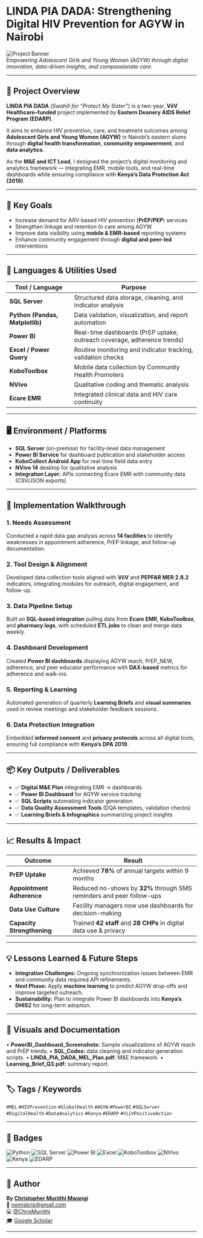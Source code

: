 # LINDA PIA DADA: Strengthening Digital HIV Prevention for AGYW in Nairobi  

![Project Banner](https://github.com/yourusername/yourrepo/blob/main/PowerBI_Dashboard_Screenshots/cover.png?raw=true)  
*Empowering Adolescent Girls and Young Women (AGYW) through digital innovation, data-driven insights, and compassionate care.*

---

## 🧩 Project Overview
**LINDA PIA DADA** (*Swahili for “Protect My Sister”*) is a two-year, **ViiV Healthcare–funded** project implemented by **Eastern Deanery AIDS Relief Program (EDARP)**.  

It aims to enhance HIV prevention, care, and treatment outcomes among **Adolescent Girls and Young Women (AGYW)** in Nairobi’s eastern slums through **digital health transformation**, **community empowerment**, and **data analytics**.

As the **M&E and ICT Lead**, I designed the project’s digital monitoring and analytics framework — integrating EMR, mobile tools, and real-time dashboards while ensuring compliance with **Kenya’s Data Protection Act (2019)**.

---

## 🎯 Key Goals
- Increase demand for ARV-based HIV prevention (**PrEP/PEP**) services  
- Strengthen linkage and retention to care among AGYW  
- Improve data visibility using **mobile & EMR-based** reporting systems  
- Enhance community engagement through **digital and peer-led** interventions  

---

## 🧰 Languages & Utilities Used
| Tool / Language | Purpose |
|------------------|----------|
| **SQL Server** | Structured data storage, cleaning, and indicator analysis |
| **Python (Pandas, Matplotlib)** | Data validation, visualization, and report automation |
| **Power BI** | Real-time dashboards (PrEP uptake, outreach coverage, adherence trends) |
| **Excel / Power Query** | Routine monitoring and indicator tracking, validation checks |
| **KoboToolbox** | Mobile data collection by Community Health Promoters |
| **NVivo** | Qualitative coding and thematic analysis |
| **Ecare EMR** | Integrated clinical data and HIV care continuity |

---

## 🖥️ Environment / Platforms
- **SQL Server** (on-premise) for facility-level data management  
- **Power BI Service** for dashboard publication and stakeholder access  
- **KoboCollect Android App** for real-time field data entry  
- **NVivo 14** desktop for qualitative analysis  
- **Integration Layer:** APIs connecting Ecare EMR with community data (CSV/JSON exports)  

---

## 🧭 Implementation Walkthrough

### 1. Needs Assessment
Conducted a rapid data gap analysis across **14 facilities** to identify weaknesses in appointment adherence, PrEP linkage, and follow-up documentation.

### 2. Tool Design & Alignment
Developed data collection tools aligned with **ViiV** and **PEPFAR MER 2.8.2** indicators, integrating modules for outreach, digital engagement, and follow-up.

### 3. Data Pipeline Setup
Built an **SQL-based integration** pulling data from **Ecare EMR**, **KoboToolbox**, and **pharmacy logs**, with scheduled **ETL jobs** to clean and merge data weekly.

### 4. Dashboard Development
Created **Power BI dashboards** displaying AGYW reach, PrEP_NEW, adherence, and peer educator performance with **DAX-based** metrics for adherence and walk-ins.

### 5. Reporting & Learning
Automated generation of quarterly **Learning Briefs** and **visual summaries** used in review meetings and stakeholder feedback sessions.

### 6. Data Protection Integration
Embedded **informed consent** and **privacy protocols** across all digital tools, ensuring full compliance with **Kenya’s DPA 2019**.

---

## 📦 Key Outputs / Deliverables
- ✅ **Digital M&E Plan** integrating EMR → dashboards  
- ✅ **Power BI Dashboard** for AGYW service tracking  
- ✅ **SQL Scripts** automating indicator generation  
- ✅ **Data Quality Assessment Tools** (DQA templates, validation checks)  
- ✅ **Learning Briefs & Infographics** summarizing project insights  

---

## 📈 Results & Impact
| Outcome | Result |
|----------|---------|
| **PrEP Uptake** | Achieved **78%** of annual targets within 9 months |
| **Appointment Adherence** | Reduced no-shows by **32%** through SMS reminders and peer follow-ups |
| **Data Use Culture** | Facility managers now use dashboards for decision-making |
| **Capacity Strengthening** | Trained **42 staff** and **28 CHPs** in digital data use & privacy |

---

## 💡 Lessons Learned & Future Steps
- **Integration Challenges:** Ongoing synchronization issues between EMR and community data required API refinements.  
- **Next Phase:** Apply **machine learning** to predict AGYW drop-offs and improve targeted outreach.  
- **Sustainability:** Plan to integrate Power BI dashboards into **Kenya’s DHIS2** for long-term adoption.  

---

## 📂 Visuals and Documentation
•	**PowerBI_Dashboard_Screenshots:** Sample visualizations of AGYW reach and PrEP trends.
•	**SQL_Codes:** data cleaning and indicator generation scripts.
•	**LINDA_PIA_DADA_MEL_Plan.pdf:** M&E framework.
•	**Learning_Brief_Q3.pdf:** summary report.

---

## 🏷️ Tags / Keywords
`#MEL` `#HIVPrevention` `#GlobalHealth` `#AGYW` `#PowerBI` `#SQLServer`  
`#DigitalHealth` `#DataAnalytics` `#Kenya` `#EDARP` `#ViiVPositiveAction`

---

## 🧾 Badges
![Python](https://img.shields.io/badge/Python-3776AB?style=for-the-badge&logo=python&logoColor=white)
![SQL Server](https://img.shields.io/badge/SQL%20Server-CC2927?style=for-the-badge&logo=microsoft-sql-server&logoColor=white)
![Power BI](https://img.shields.io/badge/Power%20BI-F2C811?style=for-the-badge&logo=powerbi&logoColor=black)
![Excel](https://img.shields.io/badge/Excel-217346?style=for-the-badge&logo=microsoftexcel&logoColor=white)
![KoboToolbox](https://img.shields.io/badge/KoboToolbox-0099CC?style=for-the-badge)
![NVivo](https://img.shields.io/badge/NVivo-005B96?style=for-the-badge)
![Kenya](https://img.shields.io/badge/Kenya-006600?style=for-the-badge&logo=googleearth&logoColor=white)
![EDARP](https://img.shields.io/badge/EDARP-003399?style=for-the-badge)

---

## 👤 Author
**By [Christopher Muriithi Mwangi](https://www.linkedin.com/in/christopher-mwangi-894265b0)**  
📧 [nomiskris@gmail.com](mailto:nomiskris@gmail.com)  
💻 [@ChrisMuriithi](https://github.com/ChrisMuriithi)  
🎓 [Google Scholar](https://scholar.google.com/citations?user=isM9thcAAAAJ&hl=en)

---


